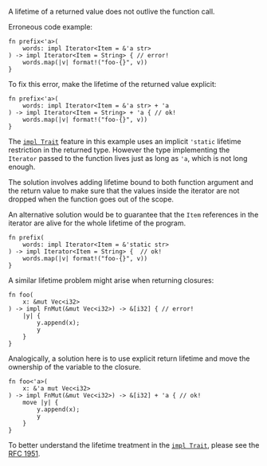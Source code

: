 A lifetime of a returned value does not outlive the function call.

Erroneous code example:

```compile_fail,E0482
fn prefix<'a>(
    words: impl Iterator<Item = &'a str>
) -> impl Iterator<Item = String> { // error!
    words.map(|v| format!("foo-{}", v))
}
```

To fix this error, make the lifetime of the returned value explicit:

```
fn prefix<'a>(
    words: impl Iterator<Item = &'a str> + 'a
) -> impl Iterator<Item = String> + 'a { // ok!
    words.map(|v| format!("foo-{}", v))
}
```

The [`impl Trait`] feature in this example uses an implicit `'static` lifetime
restriction in the returned type. However the type implementing the `Iterator`
passed to the function lives just as long as `'a`, which is not long enough.

The solution involves adding lifetime bound to both function argument and
the return value to make sure that the values inside the iterator
are not dropped when the function goes out of the scope.

An alternative solution would be to guarantee that the `Item` references
in the iterator are alive for the whole lifetime of the program.

```
fn prefix(
    words: impl Iterator<Item = &'static str>
) -> impl Iterator<Item = String> {  // ok!
    words.map(|v| format!("foo-{}", v))
}
```

A similar lifetime problem might arise when returning closures:

```compile_fail,E0482
fn foo(
    x: &mut Vec<i32>
) -> impl FnMut(&mut Vec<i32>) -> &[i32] { // error!
    |y| {
        y.append(x);
        y
    }
}
```

Analogically, a solution here is to use explicit return lifetime
and move the ownership of the variable to the closure.

```
fn foo<'a>(
    x: &'a mut Vec<i32>
) -> impl FnMut(&mut Vec<i32>) -> &[i32] + 'a { // ok!
    move |y| {
        y.append(x);
        y
    }
}
```

To better understand the lifetime treatment in the [`impl Trait`],
please see the [RFC 1951].

[`impl Trait`]: https://doc.rust-lang.org/reference/types/impl-trait.html
[RFC 1951]: https://rust-lang.github.io/rfcs/1951-expand-impl-trait.html
